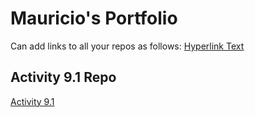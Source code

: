 # Mauricio's Portfolio

Can add links to all your repos as follows:
<a href="linkhere"> Hyperlink Text </a>

## Activity 9.1 Repo
<a href="https://github.com/mauricioferragut/PCDE-Activity-9.1"> Activity 9.1 </a>
